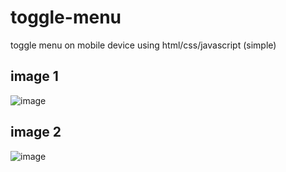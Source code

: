 # toggle-menu
toggle menu on mobile device using html/css/javascript (simple)

## image 1

![image](https://user-images.githubusercontent.com/127585158/224469826-085ef828-383b-44ca-8bb1-6400b42a1f08.png)


## image 2

![image](https://user-images.githubusercontent.com/127585158/224469841-bc4ef01a-63ed-4878-9caf-039edac45a3d.png)
